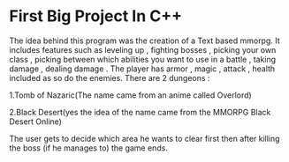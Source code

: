 # First Big Project In C++
The idea behind this program was the creation of a Text based mmorpg. It includes features such as leveling up , fighting bosses , picking your own class , picking between which abilities you want to use in a battle , taking damage , dealing damage . The player has armor , magic , attack , health included as so do the enemies. There are 2 dungeons :

1.Tomb of Nazaric(The name came from an anime called Overlord)

2.Black Desert(yes the idea of the name came from the MMORPG Black Desert Online)

The user gets to decide which area he wants to clear first then after killing the boss (if he manages to) the game ends.
